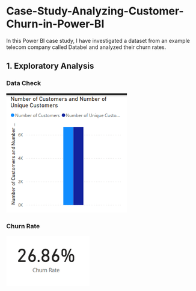 # Case-Study-Analyzing-Customer-Churn-in-Power-BI
In this Power BI case study, I have investigated a dataset from an example telecom company called Databel and analyzed their churn rates.

## 1. Exploratory Analysis

### Data Check

![Screenshot](images/Screenshot%202025-04-13%20172730.png)

### Churn Rate

![Screenshot](images/churn%20rate.png)





